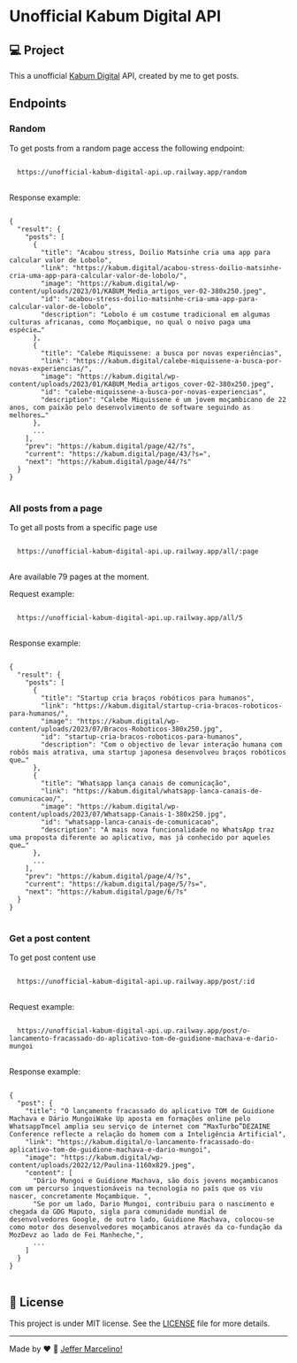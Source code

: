 # Unofficial Kabum Digital API

## 💻 Project

This a unofficial <a href="https://kabum.digital/" target="_blank">Kabum Digital</a> API, created by me to get posts.

## Endpoints

### Random

To get posts from a random page access the following endpoint:
<pre>
<code>
  https://unofficial-kabum-digital-api.up.railway.app/random
</code>
</pre>


Response example:
<pre>
<code>
{
  "result": {
    "posts": [
      {
        "title": "Acabou stress, Doilio Matsinhe cria uma app para calcular valor de Lobolo",
        "link": "https://kabum.digital/acabou-stress-doilio-matsinhe-cria-uma-app-para-calcular-valor-de-lobolo/",
        "image": "https://kabum.digital/wp-content/uploads/2023/01/KABUM_Media_artigos_ver-02-380x250.jpeg",
        "id": "acabou-stress-doilio-matsinhe-cria-uma-app-para-calcular-valor-de-lobolo",
        "description": "Lobolo é um costume tradicional em algumas culturas africanas, como Moçambique, no qual o noivo paga uma espécie…"
      },
      {
        "title": "Calebe Miquissene: a busca por novas experiências",
        "link": "https://kabum.digital/calebe-miquissene-a-busca-por-novas-experiencias/",
        "image": "https://kabum.digital/wp-content/uploads/2023/01/KABUM_Media_artigos_cover-02-380x250.jpeg",
        "id": "calebe-miquissene-a-busca-por-novas-experiencias",
        "description": "Calebe Miquissene é um jovem moçambicano de 22 anos, com paixão pelo desenvolvimento de software seguindo as melhores…"
      },
      ...
    ],
    "prev": "https://kabum.digital/page/42/?s",
    "current": "https://kabum.digital/page/43/?s=",
    "next": "https://kabum.digital/page/44/?s"
  }
}
</code>
</pre>


### All posts from a page

To get all posts from a specific page use
<pre>
<code>
  https://unofficial-kabum-digital-api.up.railway.app/all/:page
</code>
</pre>

Are available 79 pages at the moment.

Request example:
<pre>
<code>
  https://unofficial-kabum-digital-api.up.railway.app/all/5
</code>
</pre>

Response example:
<pre>
<code>
{
  "result": {
    "posts": [
      {
        "title": "Startup cria braços robóticos para humanos",
        "link": "https://kabum.digital/startup-cria-bracos-roboticos-para-humanos/",
        "image": "https://kabum.digital/wp-content/uploads/2023/07/Bracos-Roboticos-380x250.jpg",
        "id": "startup-cria-bracos-roboticos-para-humanos",
        "description": "Com o objectivo de levar interação humana com robôs mais atrativa, uma startup japonesa desenvolveu braços robóticos que…"
      },
      {
        "title": "Whatsapp lança canais de comunicação",
        "link": "https://kabum.digital/whatsapp-lanca-canais-de-comunicacao/",
        "image": "https://kabum.digital/wp-content/uploads/2023/07/Whatsapp-Canais-1-380x250.jpg",
        "id": "whatsapp-lanca-canais-de-comunicacao",
        "description": "A mais nova funcionalidade no WhatsApp traz uma proposta diferente ao aplicativo, mas já conhecido por aqueles que…"
      },
      ...
    ],
    "prev": "https://kabum.digital/page/4/?s",
    "current": "https://kabum.digital/page/5/?s=",
    "next": "https://kabum.digital/page/6/?s"
  }
}
</code>
</pre>

### Get a post content

To get post content use
<pre>
<code>
  https://unofficial-kabum-digital-api.up.railway.app/post/:id
</code>
</pre>

Request example:
<pre>
<code>
  https://unofficial-kabum-digital-api.up.railway.app/post/o-lancamento-fracassado-do-aplicativo-tom-de-guidione-machava-e-dario-mungoi
</code>
</pre>

Response example:
<pre>
<code>
{
  "post": {
    "title": "O lançamento fracassado do aplicativo TOM de Guidione Machava e Dário MungoiWake Up aposta em formações online pelo WhatsappTmcel amplia seu serviço de internet com “MaxTurbo”DEZAINE Conference reflecte a relação do homem com a Inteligência Artificial",
    "link": "https://kabum.digital/o-lancamento-fracassado-do-aplicativo-tom-de-guidione-machava-e-dario-mungoi",
    "image": "https://kabum.digital/wp-content/uploads/2022/12/Paulina-1160x829.jpeg",
    "content": [
      "Dário Mungoi e Guidione Machava, são dois jovens moçambicanos com um percurso inquestionáveis na tecnologia no país que os viu nascer, concretamente Moçambique. ",
      "Se por um lado, Dario Mungoi, contribuiu para o nascimento e chegada da GDG Maputo, sigla para comunidade mundial de desenvolvedores Google, de outro lado, Guidione Machava, colocou-se como motor dos desenvolvedores moçambicanos através da co-fundação da MozDevz ao lado de Fei Manheche,",
      ...
    ]
  }
}
</code>
</pre>

## 📝 License

This project is under MIT license. See the [LICENSE](./LICENSE) file for more details.

---

Made by ♥ :wave: [Jeffer Marcelino!](https://github.com/JefferMarcelino/)
